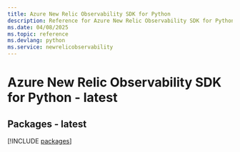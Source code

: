 ```yaml
---
title: Azure New Relic Observability SDK for Python
description: Reference for Azure New Relic Observability SDK for Python
ms.date: 04/08/2025
ms.topic: reference
ms.devlang: python
ms.service: newrelicobservability
---
```

# Azure New Relic Observability SDK for Python - latest
## Packages - latest
[!INCLUDE [packages](new-relic-observability-index.md)]